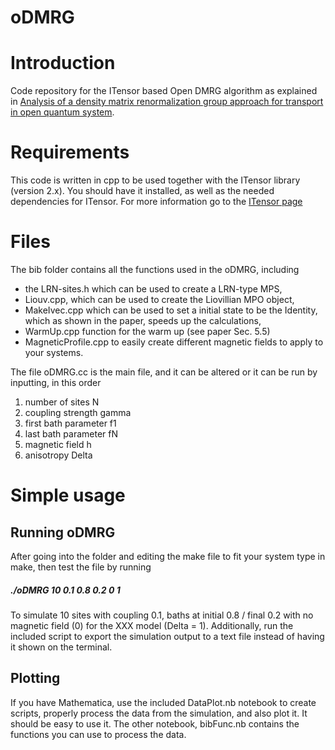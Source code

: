 # oDMRG

# Introduction

 Code repository for the ITensor based Open DMRG algorithm as explained in [Analysis of a density matrix renormalization group approach for transport in open quantum system](https://www.sciencedirect.com/science/article/pii/S0010465521001727).

# Requirements

 This code is written in cpp to be used together with the ITensor library (version 2.x). You should have it installed, as well as the needed dependencies for ITensor. For more information go to the [ITensor page](https://www.itensor.org/index.html)

# Files

 The bib folder contains all the functions used in the oDMRG, including
* the LRN-sites.h which can be used to create a LRN-type MPS,
* Liouv.cpp, which can be used to create the Liovillian MPO object,
* MakeIvec.cpp which can be used to set a initial state to be the Identity, which as shown in the paper, speeds up the calculations,
* WarmUp.cpp function for the warm up (see paper Sec. 5.5)
* MagneticProfile.cpp to easily create different magnetic fields to apply to your systems.

 The file oDMRG.cc is the main file, and it can be altered or it can be run by inputting, in this order
1. number of sites N
1. coupling strength gamma
1. first bath parameter f1
1. last bath parameter fN
1. magnetic field h
1. anisotropy Delta


# Simple usage

## Running oDMRG

After going into the folder and editing the make file to fit your system type in make, then test the file by running

##### ./oDMRG 10 0.1 0.8 0.2 0 1

To simulate 10 sites with coupling 0.1, baths at initial 0.8 / final 0.2 with no magnetic field (0) for the XXX model (Delta = 1).
Additionally, run the included script to export the simulation output to a text file instead of having it shown on the terminal.

## Plotting

If you have Mathematica, use the included DataPlot.nb notebook to create scripts, properly process the data from the simulation, and also plot it. It should be easy to use it.
The other notebook, bibFunc.nb contains the functions you can use to process the data.

